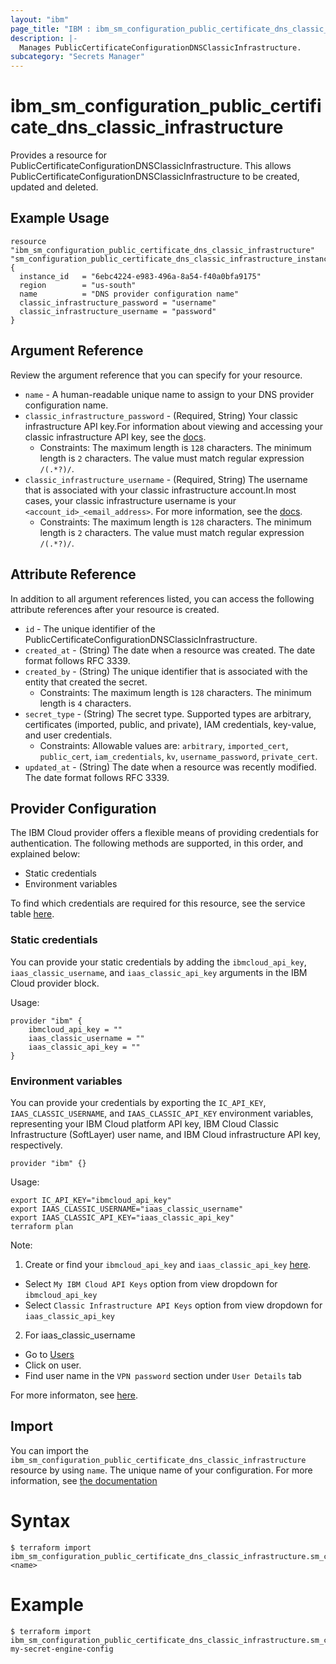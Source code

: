 ```yaml
---
layout: "ibm"
page_title: "IBM : ibm_sm_configuration_public_certificate_dns_classic_infrastructure (Beta)"
description: |-
  Manages PublicCertificateConfigurationDNSClassicInfrastructure.
subcategory: "Secrets Manager"
---
```


# ibm_sm_configuration_public_certificate_dns_classic_infrastructure

Provides a resource for PublicCertificateConfigurationDNSClassicInfrastructure. This allows PublicCertificateConfigurationDNSClassicInfrastructure to be created, updated and deleted.

## Example Usage

```hcl
resource "ibm_sm_configuration_public_certificate_dns_classic_infrastructure" "sm_configuration_public_certificate_dns_classic_infrastructure_instance" {
  instance_id   = "6ebc4224-e983-496a-8a54-f40a0bfa9175"
  region        = "us-south"
  name          = "DNS provider configuration name"
  classic_infrastructure_password = "username"
  classic_infrastructure_username = "password"
}
```

## Argument Reference

Review the argument reference that you can specify for your resource.

* `name` - A human-readable unique name to assign to your DNS provider configuration name.
* `classic_infrastructure_password` - (Required, String) Your classic infrastructure API key.For information about viewing and accessing your classic infrastructure API key, see the [docs](https://cloud.ibm.com/docs/account?topic=account-classic_keys).
  * Constraints: The maximum length is `128` characters. The minimum length is `2` characters. The value must match regular expression `/(.*?)/`.
* `classic_infrastructure_username` - (Required, String) The username that is associated with your classic infrastructure account.In most cases, your classic infrastructure username is your `<account_id>_<email_address>`. For more information, see the [docs](https://cloud.ibm.com/docs/account?topic=account-classic_keys).
  * Constraints: The maximum length is `128` characters. The minimum length is `2` characters. The value must match regular expression `/(.*?)/`.

## Attribute Reference

In addition to all argument references listed, you can access the following attribute references after your resource is created.

* `id` - The unique identifier of the PublicCertificateConfigurationDNSClassicInfrastructure.
* `created_at` - (String) The date when a resource was created. The date format follows RFC 3339.
* `created_by` - (String) The unique identifier that is associated with the entity that created the secret.
  * Constraints: The maximum length is `128` characters. The minimum length is `4` characters.
* `secret_type` - (String) The secret type. Supported types are arbitrary, certificates (imported, public, and private), IAM credentials, key-value, and user credentials.
  * Constraints: Allowable values are: `arbitrary`, `imported_cert`, `public_cert`, `iam_credentials`, `kv`, `username_password`, `private_cert`.
* `updated_at` - (String) The date when a resource was recently modified. The date format follows RFC 3339.

## Provider Configuration

The IBM Cloud provider offers a flexible means of providing credentials for authentication. The following methods are supported, in this order, and explained below:

- Static credentials
- Environment variables

To find which credentials are required for this resource, see the service table [here](https://cloud.ibm.com/docs/ibm-cloud-provider-for-terraform?topic=ibm-cloud-provider-for-terraform-provider-reference#required-parameters).

### Static credentials

You can provide your static credentials by adding the `ibmcloud_api_key`, `iaas_classic_username`, and `iaas_classic_api_key` arguments in the IBM Cloud provider block.

Usage:
```
provider "ibm" {
    ibmcloud_api_key = ""
    iaas_classic_username = ""
    iaas_classic_api_key = ""
}
```

### Environment variables

You can provide your credentials by exporting the `IC_API_KEY`, `IAAS_CLASSIC_USERNAME`, and `IAAS_CLASSIC_API_KEY` environment variables, representing your IBM Cloud platform API key, IBM Cloud Classic Infrastructure (SoftLayer) user name, and IBM Cloud infrastructure API key, respectively.

```
provider "ibm" {}
```

Usage:
```
export IC_API_KEY="ibmcloud_api_key"
export IAAS_CLASSIC_USERNAME="iaas_classic_username"
export IAAS_CLASSIC_API_KEY="iaas_classic_api_key"
terraform plan
```

Note:

1. Create or find your `ibmcloud_api_key` and `iaas_classic_api_key` [here](https://cloud.ibm.com/iam/apikeys).
  - Select `My IBM Cloud API Keys` option from view dropdown for `ibmcloud_api_key`
  - Select `Classic Infrastructure API Keys` option from view dropdown for `iaas_classic_api_key`
2. For iaas_classic_username
  - Go to [Users](https://cloud.ibm.com/iam/users)
  - Click on user.
  - Find user name in the `VPN password` section under `User Details` tab

For more informaton, see [here](https://registry.terraform.io/providers/IBM-Cloud/ibm/latest/docs#authentication).

## Import

You can import the `ibm_sm_configuration_public_certificate_dns_classic_infrastructure` resource by using `name`. The unique name of your configuration.
For more information, see [the documentation](https://cloud.ibm.com/docs/secrets-manager)

# Syntax
```
$ terraform import ibm_sm_configuration_public_certificate_dns_classic_infrastructure.sm_configuration_public_certificate_dns_classic_infrastructure <name>
```

# Example
```
$ terraform import ibm_sm_configuration_public_certificate_dns_classic_infrastructure.sm_configuration_public_certificate_dns_classic_infrastructure my-secret-engine-config
```
